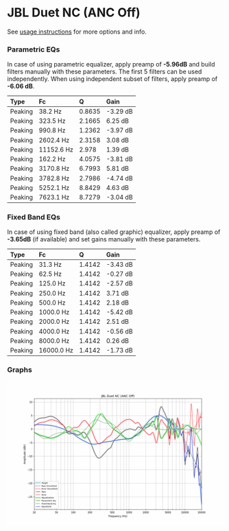 # JBL Duet NC (ANC Off)
See [usage instructions](https://github.com/jaakkopasanen/AutoEq#usage) for more options and info.

### Parametric EQs
In case of using parametric equalizer, apply preamp of **-5.96dB** and build filters manually
with these parameters. The first 5 filters can be used independently.
When using independent subset of filters, apply preamp of **-6.06 dB**.

| Type    | Fc         |      Q | Gain     |
|:--------|:-----------|:-------|:---------|
| Peaking | 38.2 Hz    | 0.8635 | -3.29 dB |
| Peaking | 323.5 Hz   | 2.1665 | 6.25 dB  |
| Peaking | 990.8 Hz   | 1.2362 | -3.97 dB |
| Peaking | 2602.4 Hz  | 2.3158 | 3.08 dB  |
| Peaking | 11152.6 Hz | 2.978  | 1.39 dB  |
| Peaking | 162.2 Hz   | 4.0575 | -3.81 dB |
| Peaking | 3170.8 Hz  | 6.7993 | 5.81 dB  |
| Peaking | 3782.8 Hz  | 2.7986 | -4.74 dB |
| Peaking | 5252.1 Hz  | 8.8429 | 4.63 dB  |
| Peaking | 7623.1 Hz  | 8.7279 | -3.04 dB |

### Fixed Band EQs
In case of using fixed band (also called graphic) equalizer, apply preamp of **-3.65dB**
(if available) and set gains manually with these parameters.

| Type    | Fc         |      Q | Gain     |
|:--------|:-----------|:-------|:---------|
| Peaking | 31.3 Hz    | 1.4142 | -3.43 dB |
| Peaking | 62.5 Hz    | 1.4142 | -0.27 dB |
| Peaking | 125.0 Hz   | 1.4142 | -2.57 dB |
| Peaking | 250.0 Hz   | 1.4142 | 3.71 dB  |
| Peaking | 500.0 Hz   | 1.4142 | 2.18 dB  |
| Peaking | 1000.0 Hz  | 1.4142 | -5.42 dB |
| Peaking | 2000.0 Hz  | 1.4142 | 2.51 dB  |
| Peaking | 4000.0 Hz  | 1.4142 | -0.56 dB |
| Peaking | 8000.0 Hz  | 1.4142 | 0.26 dB  |
| Peaking | 16000.0 Hz | 1.4142 | -1.73 dB |

### Graphs
![](./JBL%20Duet%20NC%20(ANC%20Off).png)